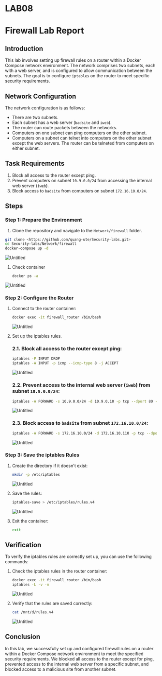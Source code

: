 # LAB08

# Firewall Lab Report

## Introduction

This lab involves setting up firewall rules on a router within a Docker Compose network environment. The network comprises two subnets, each with a web server, and is configured to allow communication between the subnets. The goal is to configure `iptables` on the router to meet specific security requirements.

## Network Configuration

The network configuration is as follows:

- There are two subnets.
- Each subnet has a web server (`badsite` and `iweb`).
- The router can route packets between the networks.
- Computers on one subnet can ping computers on the other subnet.
- Computers on a subnet can telnet into computers on the other subnet except the web servers. The router can be telneted from computers on either subnet.

## Task Requirements

1. Block all access to the router except ping.
2. Prevent computers on subnet `10.9.0.0/24` from accessing the internal web server (`iweb`).
3. Block access to `badsite` from computers on subnet `172.16.10.0/24`.

## Steps

### Step 1: Prepare the Environment

1. Clone the repository and navigate to the `Network/firewall` folder.

```bash
git clone <https://github.com/quang-ute/Security-labs.git>
cd Security-labs/Network/firewall
docker-compose up -d
```

![Untitled](LAB08%20f5d9aa7dfb9442a79ed2b595d691f37e/Untitled.png)

1. Check container
    
    ```bash
    docker ps -a
    ```
    

![Untitled](LAB08%20f5d9aa7dfb9442a79ed2b595d691f37e/Untitled%201.png)

### Step 2: Configure the Router

1. Connect to the router container:
    
    ```bash
    docker exec -it firewall_router /bin/bash
    
    ```
    
    ![Untitled](LAB08%20f5d9aa7dfb9442a79ed2b595d691f37e/Untitled%202.png)
    
2. Set up the iptables rules.
    
    ### 2.1. Block all access to the router except ping:
    
    ```bash
    iptables -P INPUT DROP
    iptables -A INPUT -p icmp --icmp-type 8 -j ACCEPT
    
    ```
    
    ![Untitled](LAB08%20f5d9aa7dfb9442a79ed2b595d691f37e/Untitled%203.png)
    
    ### 2.2. Prevent access to the internal web server (`iweb`) from subnet `10.9.0.0/24`:
    
    ```bash
    iptables -A FORWARD -s 10.9.0.0/24 -d 10.9.0.10 -p tcp --dport 80 -j DROP
    
    ```
    
    ![Untitled](LAB08%20f5d9aa7dfb9442a79ed2b595d691f37e/Untitled%204.png)
    
    ### 2.3. Block access to `badsite` from subnet `172.16.10.0/24`:
    
    ```bash
    iptables -A FORWARD -s 172.16.10.0/24 -d 172.16.10.110 -p tcp --dport 80 -j DROP
    
    ```
    
    ![Untitled](LAB08%20f5d9aa7dfb9442a79ed2b595d691f37e/Untitled%205.png)
    

### Step 3: Save the iptables Rules

1. Create the directory if it doesn't exist:
    
    ```bash
    mkdir -p /etc/iptables
    
    ```
    
    ![Untitled](LAB08%20f5d9aa7dfb9442a79ed2b595d691f37e/Untitled%206.png)
    
2. Save the rules:
    
    ```bash
    iptables-save > /etc/iptables/rules.v4
    
    ```
    
    ![Untitled](LAB08%20f5d9aa7dfb9442a79ed2b595d691f37e/Untitled%207.png)
    
3. Exit the container:
    
    ```bash
    exit
    ```
    

## Verification

To verify the iptables rules are correctly set up, you can use the following commands:

1. Check the iptables rules in the router container:
    
    ```bash
    docker exec -it firewall_router /bin/bash
    iptables -L -v -n
    
    ```
    
    ![Untitled](LAB08%20f5d9aa7dfb9442a79ed2b595d691f37e/Untitled%208.png)
    
2. Verify that the rules are saved correctly:
    
    ```bash
    cat /mnt/d/rules.v4
    
    ```
    
    ![Untitled](LAB08%20f5d9aa7dfb9442a79ed2b595d691f37e/Untitled%209.png)
    

## Conclusion

In this lab, we successfully set up and configured firewall rules on a router within a Docker Compose network environment to meet the specified security requirements. We blocked all access to the router except for ping, prevented access to the internal web server from a specific subnet, and blocked access to a malicious site from another subnet.

#